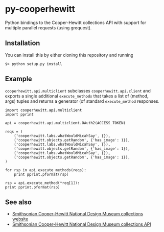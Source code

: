 # py-cooperhewitt

Python bindings to the Cooper-Hewitt collections API with support for multiple parallel requests (using grequest).

## Installation

You can install this by either cloning this repository and running

```
$> python setup.py install
```

## Example

`cooperhewitt.api.multiclient` subclasses `cooperhewitt.api.client` and exports
a single additional `execute_methods` that takes a list of (method, args) tuples
and returns a generator (of standard `execute_method` responses.

```
import cooperhewitt.api.multiclient
import pprint

api = cooperhewitt.api.multiclient.OAuth2(ACCESS_TOKEN)

reqs = (
    ('cooperhewitt.labs.whatWouldMicahSay', {}),
    ('cooperhewitt.objects.getRandom', {'has_image': 1}),
    ('cooperhewitt.labs.whatWouldMicahSay', {}),
    ('cooperhewitt.objects.getRandom', {'has_image': 1}),
    ('cooperhewitt.labs.whatWouldMicahSay', {}),
    ('cooperhewitt.objects.getRandom', {'has_image': 1}),
)

for rsp in api.execute_methods(reqs):
    print pprint.pformat(rsp)

rsp = api.execute_method(*req[1]):
print pprint.pformat(rsp)

```
	
## See also

* [Smithsonian Cooper-Hewitt National Design Museum collections website](https://collection.cooperhewitt.org/)
* [Smithsonian Cooper-Hewitt National Design Museum collections API](https://collection.cooperhewitt.org/api/)


